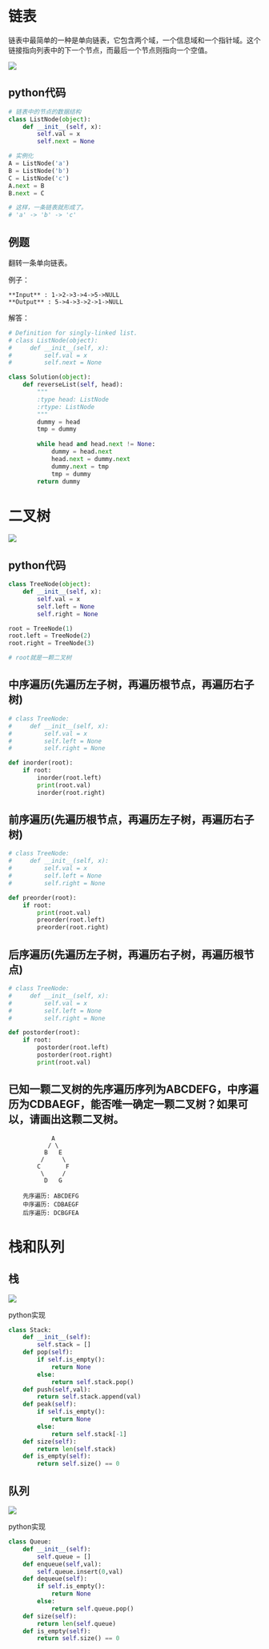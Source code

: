 # 链表

链表中最简单的一种是单向链表，它包含两个域，一个信息域和一个指针域。这个链接指向列表中的下一个节点，而最后一个节点则指向一个空值。

![](https://upload.wikimedia.org/wikipedia/commons/thumb/6/6d/Singly-linked-list.svg/408px-Singly-linked-list.svg.png)

## python代码

```py
# 链表中的节点的数据结构
class ListNode(object):
    def __init__(self, x):
        self.val = x
        self.next = None

# 实例化
A = ListNode('a')
B = ListNode('b')
C = ListNode('c')
A.next = B
B.next = C

# 这样，一条链表就形成了。
# 'a' -> 'b' -> 'c'
```

## 例题

翻转一条单向链表。

例子：

```
**Input** : 1->2->3->4->5->NULL
**Output** : 5->4->3->2->1->NULL
```

解答：

```py
# Definition for singly-linked list.
# class ListNode(object):
#     def __init__(self, x):
#         self.val = x
#         self.next = None

class Solution(object):
    def reverseList(self, head):
        """
        :type head: ListNode
        :rtype: ListNode
        """
        dummy = head
        tmp = dummy
        
        while head and head.next != None:
            dummy = head.next
            head.next = dummy.next
            dummy.next = tmp
            tmp = dummy
        return dummy
```

# 二叉树

![](https://upload.wikimedia.org/wikipedia/commons/thumb/f/f7/Binary_tree.svg/384px-Binary_tree.svg.png)

## python代码

```py
class TreeNode(object):
    def __init__(self, x):
        self.val = x
        self.left = None
        self.right = None

root = TreeNode(1)
root.left = TreeNode(2)
root.right = TreeNode(3)

# root就是一颗二叉树
```

## 中序遍历(先遍历左子树，再遍历根节点，再遍历右子树)

```py
# class TreeNode:
#     def __init__(self, x):
#         self.val = x
#         self.left = None
#         self.right = None

def inorder(root):
    if root:
        inorder(root.left)
        print(root.val)
        inorder(root.right)
```

## 前序遍历(先遍历根节点，再遍历左子树，再遍历右子树)

```py
# class TreeNode:
#     def __init__(self, x):
#         self.val = x
#         self.left = None
#         self.right = None

def preorder(root):
    if root:
        print(root.val)
        preorder(root.left)
        preorder(root.right)        
```

## 后序遍历(先遍历左子树，再遍历右子树，再遍历根节点)

```py
# class TreeNode:
#     def __init__(self, x):
#         self.val = x
#         self.left = None
#         self.right = None

def postorder(root):
    if root:
        postorder(root.left)
        postorder(root.right)
        print(root.val)
```

## 已知一颗二叉树的先序遍历序列为ABCDEFG，中序遍历为CDBAEGF，能否唯一确定一颗二叉树？如果可以，请画出这颗二叉树。

```
            A
           / \
          B   E
         /     \
        C       F
         \     /
          D   G

    先序遍历: ABCDEFG
    中序遍历: CDBAEGF
    后序遍历: DCBGFEA
```

# 栈和队列

## 栈

![](pics/1_4Pn00ch_p4DTCb4r3naCDQ.png)

python实现

```py
class Stack:
    def __init__(self):
        self.stack = []
    def pop(self):
        if self.is_empty():
            return None
        else:
            return self.stack.pop()
    def push(self,val):
        return self.stack.append(val)
    def peak(self):
        if self.is_empty():
            return None
        else:
            return self.stack[-1]
    def size(self):
        return len(self.stack)
    def is_empty(self):
        return self.size() == 0
```

## 队列

![](pics/1_FwL7mJ4qpQWZnommC5tsFQ.png)

python实现

```py
class Queue:
    def __init__(self):
        self.queue = []
    def enqueue(self,val):
        self.queue.insert(0,val)
    def dequeue(self):
        if self.is_empty():
            return None
        else:
            return self.queue.pop()
    def size(self):
        return len(self.queue)
    def is_empty(self):
        return self.size() == 0
```